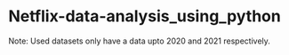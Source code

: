 # Netflix-data-analysis_using_python
Note: Used datasets only have a data upto 2020 and 2021 respectively.
